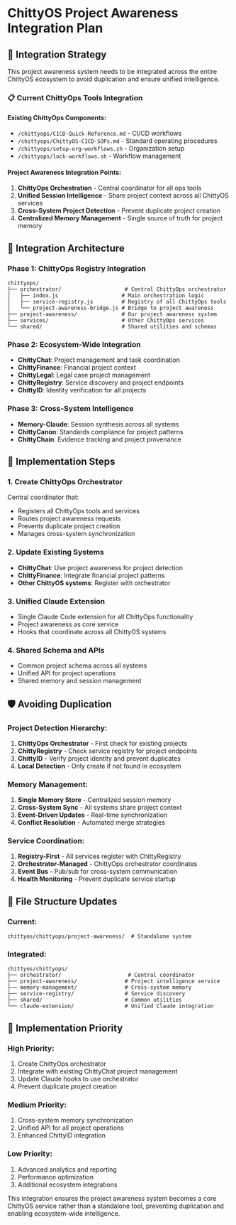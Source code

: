 # ChittyOS Project Awareness Integration Plan

## 🎯 **Integration Strategy**

This project awareness system needs to be integrated across the entire ChittyOS ecosystem to avoid duplication and ensure unified intelligence.

### 📋 **Current ChittyOps Tools Integration**

#### **Existing ChittyOps Components:**
- `/chittyops/CICD-Quick-Reference.md` - CI/CD workflows
- `/chittyops/ChittyOS-CICD-SOPs.md` - Standard operating procedures  
- `/chittyops/setup-org-workflows.sh` - Organization setup
- `/chittyops/lock-workflows.sh` - Workflow management

#### **Project Awareness Integration Points:**
1. **ChittyOps Orchestration** - Central coordinator for all ops tools
2. **Unified Session Intelligence** - Share project context across all ChittyOS services
3. **Cross-System Project Detection** - Prevent duplicate project creation
4. **Centralized Memory Management** - Single source of truth for project memory

## 🔄 **Integration Architecture**

### **Phase 1: ChittyOps Registry Integration**
```
chittyops/
├── orchestrator/                    # Central ChittyOps orchestrator
│   ├── index.js                    # Main orchestration logic
│   ├── service-registry.js         # Registry of all ChittyOps tools
│   └── project-awareness-bridge.js # Bridge to project awareness
├── project-awareness/              # Our project awareness system  
├── services/                       # Other ChittyOps services
└── shared/                         # Shared utilities and schemas
```

### **Phase 2: Ecosystem-Wide Integration**
- **ChittyChat**: Project management and task coordination
- **ChittyFinance**: Financial project context
- **ChittyLegal**: Legal case project management
- **ChittyRegistry**: Service discovery and project endpoints
- **ChittyID**: Identity verification for all projects

### **Phase 3: Cross-System Intelligence**
- **Memory-Claude**: Session synthesis across all systems
- **ChittyCanon**: Standards compliance for project patterns
- **ChittyChain**: Evidence tracking and project provenance

## 🚀 **Implementation Steps**

### **1. Create ChittyOps Orchestrator**
Central coordinator that:
- Registers all ChittyOps tools and services
- Routes project awareness requests
- Prevents duplicate project creation
- Manages cross-system synchronization

### **2. Update Existing Systems**
- **ChittyChat**: Use project awareness for project detection
- **ChittyFinance**: Integrate financial project patterns
- **Other ChittyOS systems**: Register with orchestrator

### **3. Unified Claude Extension**
- Single Claude Code extension for all ChittyOps functionality
- Project awareness as core service
- Hooks that coordinate across all ChittyOS systems

### **4. Shared Schema and APIs**
- Common project schema across all systems
- Unified API for project operations
- Shared memory and session management

## 🛡️ **Avoiding Duplication**

### **Project Detection Hierarchy:**
1. **ChittyOps Orchestrator** - First check for existing projects
2. **ChittyRegistry** - Check service registry for project endpoints
3. **ChittyID** - Verify project identity and prevent duplicates
4. **Local Detection** - Only create if not found in ecosystem

### **Memory Management:**
1. **Single Memory Store** - Centralized session memory
2. **Cross-System Sync** - All systems share project context
3. **Event-Driven Updates** - Real-time synchronization
4. **Conflict Resolution** - Automated merge strategies

### **Service Coordination:**
1. **Registry-First** - All services register with ChittyRegistry
2. **Orchestrator-Managed** - ChittyOps orchestrator coordinates
3. **Event Bus** - Pub/sub for cross-system communication
4. **Health Monitoring** - Prevent duplicate service startup

## 📁 **File Structure Updates**

### **Current:**
```
chittyos/chittyops/project-awareness/  # Standalone system
```

### **Integrated:**
```
chittyos/chittyops/
├── orchestrator/                     # Central coordinator
├── project-awareness/               # Project intelligence service  
├── memory-management/               # Cross-system memory
├── service-registry/                # Service discovery
├── shared/                          # Common utilities
└── claude-extension/                # Unified Claude integration
```

## 🔧 **Implementation Priority**

### **High Priority:**
1. Create ChittyOps orchestrator
2. Integrate with existing ChittyChat project management
3. Update Claude hooks to use orchestrator
4. Prevent duplicate project creation

### **Medium Priority:**
1. Cross-system memory synchronization
2. Unified API for all project operations
3. Enhanced ChittyID integration

### **Low Priority:**
1. Advanced analytics and reporting
2. Performance optimization
3. Additional ecosystem integrations

This integration ensures the project awareness system becomes a core ChittyOS service rather than a standalone tool, preventing duplication and enabling ecosystem-wide intelligence.